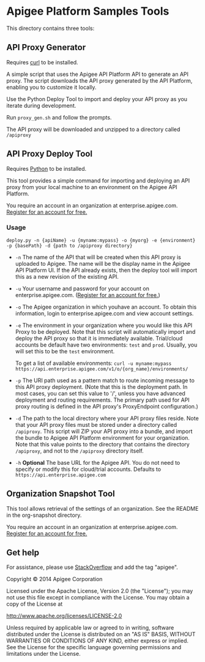 # Apigee Platform Samples Tools

This directory contains three tools:

## API Proxy Generator

Requires [curl](http://curl.haxx.se/) to be installed.

A simple script that uses the Apigee API Platform API to generate an API proxy. The 
script downloads the API proxy generated by the API Platform, enabling you 
to customize it locally. 

Use the Python Deploy Tool to import and deploy your API proxy as you iterate
during development.

Run `proxy_gen.sh` and follow the prompts.

The API proxy will be downloaded and unzipped to a directory called `/apiproxy`

## API Proxy Deploy Tool

Requires [Python](http://python.org/getit/) to be installed. 

This tool provides a simple command for importing and deploying an API proxy
from your local machine to an environment on the Apigee API Platform.

You require an account in an organization at enterprise.apigee.com. [Register for an account for free.](https://accounts.apigee.com/accounts/sign_up)

### Usage

    deploy.py -n {apiName} -u {myname:mypass} -o {myorg} -e {environment} -p {basePath} -d {path to /apiproxy directory}

* `-n` The name of the API that will be created when this API proxy is uploaded to Apigee. 
The name will be the display name in the Apigee API Platform UI. If the API already exists,
then the deploy tool will import this as a new revision of the existing API.

* `-u` Your username and password for your account on enterprise.apigee.com. ([Register for an account for free.](https://accounts.apigee.com/accounts/sign_up))

* `-o` The Apigee organization in which youhave an account. To obtain this information, login
to enterprise.apigee.com  and view account settings.

* `-e` The environment in your organization where you would like this API Proxy to be 
deployed. Note that this script will automatically import and deploy the API proxy 
so that it is immediately available.  Trial/cloud accounts be default have two 
environments: `test` and `prod`. Usually, you will set this to be the `test` environment.

    To get a list of available environments: `curl -u myname:mypass https://api.enterprise.apigee.com/v1/o/{org_name}/environments/`

* `-p` The URI path used as a pattern match to route incoming message to this API proxy deployment. 
(Note that this is the deployment path. In most cases, you can set this value to '/', 
unless you have advanced deployment and routing requirements. The primary path used for
API proxy routing is defined in the API proxy's ProxyEndpoint configuration.) 

* `-d` The path to the local directory where your API proxy files reside. Note that your 
API proxy files must be stored under a directory called `/apiproxy`. This script will 
ZIP your API proxy into a bundle, and import the bundle to Apigee API Platform 
environment for your organization. Note that this value points to the directory that 
contains the directory `/apiproxy`, and not to the `/apiproxy` directory itself.

* `-h` **Optional** The base URL for the Apigee API. You do not need to specify or modify this for cloud/trial accounts. Defaults to `https://api.enterprise.apigee.com`

## Organization Snapshot Tool

This tool allows retrieval of the settings of an organization. See the README in the org-snapshot directory.

You require an account in an organization at enterprise.apigee.com. [Register for an account for free.](https://accounts.apigee.com/accounts/sign_up)

## Get help

For assistance, please use [StackOverflow](http://stackoverflow.com/tags/apigee) and add the tag "apigee".

Copyright © 2014 Apigee Corporation

Licensed under the Apache License, Version 2.0 (the "License"); you may 
not use this file except in compliance with the License. You may obtain 
a copy of the License at

http://www.apache.org/licenses/LICENSE-2.0

Unless required by applicable law or agreed to in writing, software
distributed under the License is distributed on an "AS IS" BASIS,
WITHOUT WARRANTIES OR CONDITIONS OF ANY KIND, either express or implied.
See the License for the specific language governing permissions and
limitations under the License.

